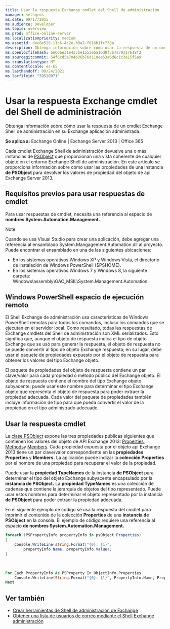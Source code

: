 ```yaml
---
title: Usar la respuesta Exchange cmdlet del Shell de administración
manager: sethgros
ms.date: 09/17/2015
ms.audience: Developer
ms.topic: overview
ms.prod: office-online-server
ms.localizationpriority: medium
ms.assetid: dac8e526-11c6-4c2e-b9a2-f016b1fc738a
description: Obtenga información sobre cómo usar la respuesta de un cmdlet Exchange Shell de administración en su Exchange aplicación administrada.
ms.openlocfilehash: be66be31e435be1553eba16d8f367a79317618f2
ms.sourcegitcommit: 54f6cd5a704b36b76d110ee53a6d6c1c3e15f5a9
ms.translationtype: MT
ms.contentlocale: es-ES
ms.lasthandoff: 09/24/2021
ms.locfileid: "59520971"
---
```

# <a name="use-the-exchange-management-shell-cmdlet-response"></a>Usar la respuesta Exchange cmdlet del Shell de administración

Obtenga información sobre cómo usar la respuesta de un cmdlet Exchange Shell de administración en su Exchange aplicación administrada.
  
**Se aplica a:** Exchange Online | Exchange Server 2013 | Office 365
  
Cada cmdlet Exchange Shell de administración devuelve una o más instancias de [PSObject](https://msdn.microsoft.com/library/system.management.automation.psobject%28VS.85%29.aspx) que proporcionan una vista coherente de cualquier objeto en el entorno Exchange Shell de administración. En este artículo se proporciona información sobre cómo usar las propiedades de una instancia **de PSObject** para devolver los valores de propiedad del objeto de api Exchange Server 2013. 
  
## <a name="prerequisites-for-using-cmdlet-responses"></a>Requisitos previos para usar respuestas de cmdlet
<a name="prerequisites_bk"> </a>

Para usar respuestas de cmdlet, necesita una referencia al espacio de **nombres System.Automation.Management.** 
  
> [!NOTE]
>  Cuando se usa Visual Studio para crear una aplicación, debe agregar una referencia al ensamblado System.Mangagement.Automation.dll al proyecto. Puede encontrar el ensamblado en una de las siguientes ubicaciones: 
> - En los sistemas operativos Windows XP y Windows Vista, el directorio de instalación de Windows PowerShell ($PSHOME). 
> - En los sistemas operativos Windows 7 y Windows 8, la siguiente carpeta: Windows\assembly\GAC_MSIL\System.Management.Automation. 
  
## <a name="windows-powershell-remote-runspace"></a>Windows PowerShell espacio de ejecución remoto
<a name="usingremoterunspace_bk"> </a>

El Shell Exchange de administración usa características de Windows PowerShell remotas para todos los comandos, incluso los comandos que se ejecutan en el servidor local. Como resultado, todas las respuestas de Exchange cmdlets del Shell de administración son XML serializados. Esto significa que, aunque el objeto de respuesta indica el tipo de objeto Exchange que se usó para generar la respuesta, el objeto de respuesta no se puede convertir al tipo de objeto Exchange respuesta; en su lugar, debe usar el paquete de propiedades expuesto por el objeto de respuesta para obtener los valores del tipo Exchange objeto.
  
El paquete de propiedades del objeto de respuesta contiene un par clave/valor para cada propiedad o método público del Exchange objeto. El objeto de respuesta contiene el nombre del tipo Exchange objeto subyacente; puede usar este nombre para determinar el tipo Exchange objeto que representa el objeto de respuesta para poder extraer la propiedad adecuada. Cada valor del paquete de propiedades también incluye información de tipo para que pueda convertir el valor de la propiedad en el tipo administrado adecuado.
  
## <a name="use-the-cmdlet-response"></a>Usar la respuesta cmdlet
<a name="usingPSObject_bk"> </a>

La [clase PSObject](https://msdn.microsoft.com/library/system.management.automation.psobject%28VS.85%29.aspx) expone las tres propiedades públicas siguientes que contienen los valores del objeto de API Exchange 2013: [Properties](https://msdn.microsoft.com/library/system.management.automation.psobject.properties%28VS.85%29.aspx), [Methods](https://msdn.microsoft.com/library/system.management.automation.psobject.methods%28VS.85%29.aspx)y [Members](https://msdn.microsoft.com/library/system.management.automation.psobject.members%28VS.85%29.aspx). Cada propiedad expuesta por el objeto api Exchange 2013 tiene un par clave/valor correspondiente en las **propiedades Properties** y **Members.** La aplicación puede indizar la **colección Properties** por el nombre de una propiedad para recuperar el valor de la propiedad. 
  
Puede usar la **propiedad TypeNames** de la instancia **de PSObject** para determinar el tipo del objeto Exchange subyacente encapsulado por la **instancia de PSObject.** La **propiedad TypeNames** es una colección de cadenas que contiene la jerarquía de objetos del tipo representado. Puede usar estos nombres para determinar el objeto representado por la instancia **de PSObject** para poder extraer la propiedad adecuada. 
  
En el siguiente ejemplo de código se usa la respuesta del cmdlet para imprimir el contenido de la colección **Properties** de una **instancia de PSObject** en la consola. El ejemplo de código requiere una referencia al espacio **de nombres System.Automation.Management.** 
  
```cs
foreach (PSPropertyInfo propertyInfo in psObject.Properties)
{
    Console.WriteLine(string.Format("{0}: {1}",
        propertyInfo.Name, propertyInfo.Value);
}
```

<br/>

```vb
For Each PropertyInfo As PSProperty In ObjectInfo.Properties
    Console.WriteLine(String.Format("{0}: {1}", PropertyInfo.Name, PropertyInfo.Value))
Next

```

## <a name="see-also"></a>Ver también

- [Crear herramientas de Shell de administración de Exchange](create-exchange-management-shell-tools.md)   
- [Obtener una lista de usuarios de correo mediante el Shell Exchange administración](how-to-get-a-list-of-mail-users-by-using-the-exchange-management-shell.md)
    

